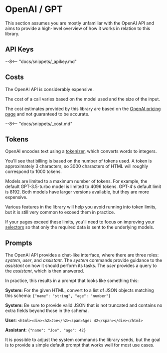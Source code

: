 # OpenAI / GPT

This section assumes you are mostly unfamiliar with the OpenAI API and aims to provide a high-level overview of how it works in relation to this library. 


## API Keys

--8<-- "docs/snippets/_apikey.md"

## Costs

The OpenAI API is considerably expensive.

The cost of a call varies based on the model used and the size of the input.

The cost estimates provided by this library are based on the [OpenAI pricing page](https://platform.openai.com/pricing) and not guaranteed to be accurate.

--8<-- "docs/snippets/_cost.md"

## Tokens

OpenAI encodes text using a [tokenizer](https://github.com/openai/tiktoken), which converts words to integers.

You'll see that billing is based on the number of tokens used.  A token is approximately 3 characters, so 3000 characters of HTML will roughly correspond to 1000 tokens.

Models are limited to a maximum number of tokens.  For example, the default GPT-3.5-turbo model is limited to 4096 tokens.  GPT-4's default limit is 8192.  Both models have larger versions available, but they are more expensive.

Various features in the library will help you avoid running into token limits, but it is still very common to exceed them in practice.

If your pages exceed these limits, you'll need to focus on improving your [selectors](/api.md#selectors) so that only the required data is sent to the underlying models.

## Prompts

The OpenAI API provides a chat-like interface, where there are three roles: *system*, *user*, and *assistant*.  The *system* commands provide guidance to the *assistant* on how it should perform its tasks.  The *user* provides a query to the *assistant*, which is then answered.

In practice, this results in a prompt that looks like something this:

**System:** For the given HTML, convert to a list of JSON objects matching this schema: `{"name": "string", "age": "number"}`

**System:** Be sure to provide valid JSON that is not truncated and contains no extra fields beyond those in the schema.

**User:** `<html><div><h2>Joe</h2><span>Age: 42</span></div></html>`

**Assistant**: `{"name": "Joe", "age": 42}`

It is possible to adjust the system commands the library sends, but the goal is to provide a simple default prompt that works well for most use cases.
